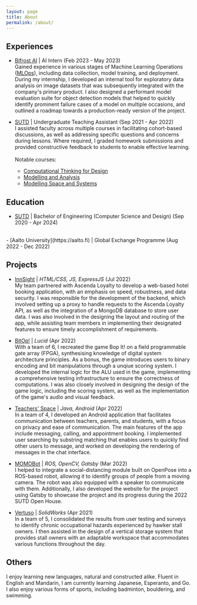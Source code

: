```yaml
---
layout: page
title: About
permalink: /about/
---
```


## Experiences
- [Bifrost AI](https://bifrost.ai) | AI Intern (Feb 2023 - May 2023)  
Gained experience in various stages of Machine Learning Operations ([MLOps](https://en.wikipedia.org/wiki/MLOps)), including data collection, model training, and deployment. During my internship, I developed an internal tool for exploratory data analysis on image datasets that was subsequently integrated with the company's primary product. I also designed a performant model evaluation suite for object detection models that helped to quickly identify prominent failure cases of a model on multiple occasions, and outlined a roadmap towards a production-ready version of the project. 

- [SUTD](https://sutd.edu.sg "Singapore University of Technology and Design") | Undergraduate Teaching Assistant (Sep 2021 - Apr 2022)  
I assisted faculty across multiple courses in facilitating cohort-based discussions, as well as addressing specific questions and concerns during lessons. Where required, I graded homework submissions and provided constructive feedback to students to enable effective learning.
<br><br>
Notable courses:
  - [Computational Thinking for Design](http://asd.courses.sutd.edu.sg/cdt/)
  - [Modelling and Analysis](https://smt.sutd.edu.sg/education/undergraduate/courses/10013-modelling-and-analysis)
  - [Modelling Space and Systems](https://smt.sutd.edu.sg/education/undergraduate/courses/10018-modelling-space-and-systems)

## Education
- [SUTD](https://sutd.edu.sg "Singapore University of Technology and Design") | Bachelor of Engineering (Computer Science and Design) (Sep 2020 - Apr 2024)
<br>
- [Aalto University](https://aalto.fi) | Global Exchange Programme (Aug 2022 - Dec 2022)
<br>

## Projects
- [InnSight](https://github.com/shaunnope/hotelier) | *HTML/CSS, JS, ExpressJS* (Jul 2022)  
My team partnered with Ascenda Loyalty to develop a web-based hotel booking application, with an emphasis on speed, robustness, and data security. I was responsible for the development of the backend, which involved setting up a proxy to handle requests to the Ascenda Loyalty API, as well as the integration of a MongoDB database to store user data. I was also involved in the designing the layout and routing of the app, while assisting team members in implementing their designated features to ensure timely accomplishment of requirements.

- [BitOp!](https://github.com/shaunnope/comp_struc_1d) | *Lucid* (Apr 2022)  
With a team of 6, I recreated the game Bop It! on a field programmable gate array (FPGA), synthesising knowledge of digital system architecture principles. As a bonus, the game introduces users to binary encoding and bit manipulations through a unqiue scoring system. I developed the internal logic for the ALU used in the game, implementing a comprehensive testing infrastructure to ensure the correctness of computations. I was also closely involved in designing the design of the game logic, including the scoring system, as well as the implementation of the game's audio and visual feedback.

- [Teachers' Space](https://github.com/Vemrthiss/TeachersSpace) | *Java, Android* (Apr 2022)  
In a team of 4, I developed an Android application that facilitates communication between teachers, parents, and students, with a focus on privacy and ease of communication. The main features of the app include messaging, calling, and appointment booking. I implemented user searching by substring matching that enables users to quickly find other users to message, and worked on developing the rendering of messages in the chat interface.

- [MOMOBot](https://momobot.opensutd.org/) | *ROS, OpenCV, Gatsby* (Mar 2022)  
I helped to integrate a social-distancing module built on OpenPose into a ROS-based robot, allowing it to identify groups of people from a moving camera. The robot was also equipped with a speaker to communicate with them. Additionally, I also developed the website for the project using Gatsby to showcase the project and its progress during the 2022 SUTD Open House.

- [Vertuso](http://asd.courses.sutd.edu.sg/dti-teams/3-007-design-projects/cohort-2-design-projects/cohort-2-group-1/project-part-4/) | *SolidWorks* (Apr 2021)  
In a team of 5, I consolidated the results from user testing and surveys to identify chronic occupational hazards experienced by hawker stall owners. I then assisted in the design of a vertical storage system that provides stall owners with an adaptable workspace that accommodates various functions throughout the day.

## Others

I enjoy learning new languages, natural and constructed alike. Fluent in English and Mandarin, I am currently learning Japanese, Esperanto, and Go. I also enjoy various forms of sports, including badminton, bouldering, and swimming.
